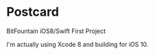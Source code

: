 # Postcard
BitFountain iOS8/Swift First Project

I'm actually using Xcode 8 and building for iOS 10.
